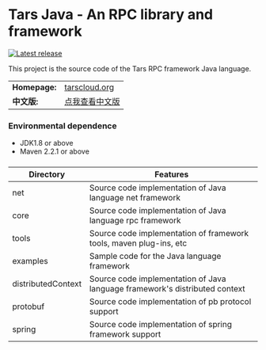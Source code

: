 

Tars Java - An RPC library and framework
========================================
[![Latest release](https://img.shields.io/github/v/release/tarsCloud/TarsJava)](https://github.com/TarsCloud/TarsJava/releases/latest)


This project is the source code of the Tars RPC framework Java language.

<table>
  <tr>
    <td><b>Homepage:</b></td>
    <td><a href="https://tars.tencent.com/base/tars_index/en/index.html">tarscloud.org</a></td>
  </tr>
    <tr>
      <td><b>中文版:</b></td>
      <td><a href="README.zh.md">点我查看中文版</a></td>
    </tr>
</table>


###  Environmental dependence
- JDK1.8 or above
- Maven 2.2.1 or above


###


| Directory               | Features               |
| ------------------ | ---------------- |
| net                | Source code implementation of Java language net framework         |
| core               | Source code implementation of Java language rpc framework         |
| tools              | Source code implementation of framework tools, maven plug-ins, etc |
| examples           | Sample code for the Java language framework          |
| distributedContext | Source code implementation of Java language framework's distributed context       |
| protobuf           | Source code implementation of pb protocol support        |
| spring             | Source code implementation of spring framework support      |




